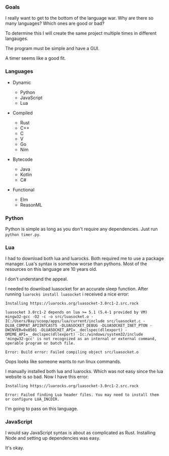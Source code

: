 ### Goals
I really want to get to the bottom of the language war. 
Why are there so many languages? 
Which ones are good or bad?

To determine this I will create the same project multiple times in different langauges.

The program must be simple and have a GUI.

A timer seems like a good fit.

### Languages

- Dynamic
  - Python
  - JavaScript
  - Lua

- Compiled
  - Rust
  - C++
  - C
  - V
  - Go
  - Nim

- Bytecode
  - Java
  - Kotlin
  - C#

- Functional
  - Elm
  - ReasonML  

### Python
Python is simple as long as you don't require any dependencies.
Just run `python timer.py`.


### Lua
I had to download both lua and luarocks. 
Both required me to use a package manager.
Lua's syntax is somehow worse than pythons. 
Most of the resources on this language are 10 years old.

I don't understand the appeal.

I needed to download luasocket for an accurate sleep function.
After running `luarocks install luasocket` i received a nice error:
```
Installing https://luarocks.org/luasocket-3.0rc1-2.src.rock

luasocket 3.0rc1-2 depends on lua >= 5.1 (5.4-1 provided by VM)
mingw32-gcc -O2 -c -o src/luasocket.o -IC:/Users/Bay/scoop/apps/lua/current/include src/luasocket.c -DLUA_COMPAT_APIINTCASTS -DLUASOCKET_DEBUG -DLUASOCKET_INET_PTON -DWINVER=0x0501 -DLUASOCKET_API=__declspec(dllexport) -DMIME_API=__declspec(dllexport) -Ic:/windows/system32/include
'mingw32-gcc' is not recognized as an internal or external command,
operable program or batch file.

Error: Build error: Failed compiling object src/luasocket.o
```

Oops looks like someone wants to run linux commands.

I manually installed both lua and luarocks. Which was not easy since the lua website is so bad.
Now I have this error:

```
Installing https://luarocks.org/luasocket-3.0rc1-2.src.rock

Error: Failed finding Lua header files. You may need to install them or configure LUA_INCDIR.
```

I'm going to pass on this language. 

### JavaScript

I would say JavaScript syntax is about as complicated as Rust. 
Installing Node and setting up dependencies was easy.

It's okay.